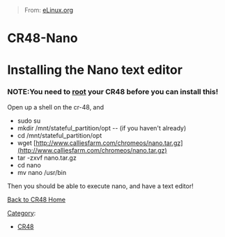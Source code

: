 > From: [eLinux.org](http://eLinux.org/CR48-Nano "http://eLinux.org/CR48-Nano")


# CR48-Nano



# Installing the Nano text editor

### NOTE:You need to [root](http://eLinux.org/CR48-rooting "CR48-rooting") your CR48 before you can install this!

Open up a shell on the cr-48, and ` `

-   sudo su
-   mkdir /mnt/stateful\_partition/opt -- (if you haven't already)
-   cd /mnt/stateful\_partition/opt
-   wget
    [http://www.calliesfarm.com/chromeos/nano.tar.gz](http://www.calliesfarm.com/chromeos/nano.tar.gz)
-   tar -zxvf nano.tar.gz
-   cd nano
-   mv nano /usr/bin

Then you should be able to execute nano, and have a text editor!


[Back to CR48 Home](http://eLinux.org/CR48 "CR48")


[Category](http://eLinux.org/Special:Categories "Special:Categories"):

-   [CR48](http://eLinux.org/Category:CR48 "Category:CR48")

